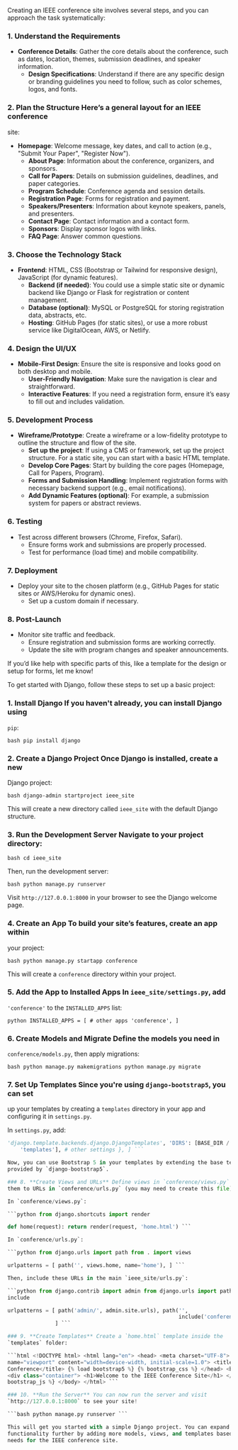 Creating an IEEE conference site involves several steps, and you can approach
the task systematically:

### 1. **Understand the Requirements**
- **Conference Details**: Gather the core details about the conference, such as
dates, location, themes, submission deadlines, and speaker information.
   - **Design Specifications**: Understand if there are any specific design or
   branding guidelines you need to follow, such as color schemes, logos, and
   fonts.

### 2. **Plan the Structure** Here’s a general layout for an IEEE conference
site:
- **Homepage**: Welcome message, key dates, and call to action (e.g., "Submit
Your Paper", "Register Now").
   - **About Page**: Information about the conference, organizers, and
   sponsors.
   - **Call for Papers**: Details on submission guidelines, deadlines, and
   paper categories.
   - **Program Schedule**: Conference agenda and session details.
   - **Registration Page**: Forms for registration and payment.
   - **Speakers/Presenters**: Information about keynote speakers, panels, and
   presenters.
   - **Contact Page**: Contact information and a contact form.
   - **Sponsors**: Display sponsor logos with links.
   - **FAQ Page**: Answer common questions.

### 3. **Choose the Technology Stack**
- **Frontend**: HTML, CSS (Bootstrap or Tailwind for responsive design),
JavaScript (for dynamic features).
   - **Backend (if needed)**: You could use a simple static site or dynamic
   backend like Django or Flask for registration or content management.
   - **Database (optional)**: MySQL or PostgreSQL for storing registration
   data, abstracts, etc.
   - **Hosting**: GitHub Pages (for static sites), or use a more robust service
   like DigitalOcean, AWS, or Netlify.

### 4. **Design the UI/UX**
- **Mobile-First Design**: Ensure the site is responsive and looks good on both
desktop and mobile.
   - **User-Friendly Navigation**: Make sure the navigation is clear and
   straightforward.
   - **Interactive Features**: If you need a registration form, ensure it’s
   easy to fill out and includes validation.

### 5. **Development Process**
- **Wireframe/Prototype**: Create a wireframe or a low-fidelity prototype to
outline the structure and flow of the site.
   - **Set up the project**: If using a CMS or framework, set up the project
   structure. For a static site, you can start with a basic HTML template.
   - **Develop Core Pages**: Start by building the core pages (Homepage, Call
   for Papers, Program).
   - **Forms and Submission Handling**: Implement registration forms with
   necessary backend support (e.g., email notifications).
   - **Add Dynamic Features (optional)**: For example, a submission system for
   papers or abstract reviews.

### 6. **Testing**
- Test across different browsers (Chrome, Firefox, Safari).
   - Ensure forms work and submissions are properly processed.
   - Test for performance (load time) and mobile compatibility.

### 7. **Deployment**
- Deploy your site to the chosen platform (e.g., GitHub Pages for static sites
or AWS/Heroku for dynamic ones).
   - Set up a custom domain if necessary.

### 8. **Post-Launch**
- Monitor site traffic and feedback.
   - Ensure registration and submission forms are working correctly.
   - Update the site with program changes and speaker announcements.

If you’d like help with specific parts of this, like a template for the design
or setup for forms, let me know!

To get started with Django, follow these steps to set up a basic project:



### 1. **Install Django** If you haven't already, you can install Django using
`pip`:

```bash pip install django ```

### 2. **Create a Django Project** Once Django is installed, create a new
Django project:

```bash django-admin startproject ieee_site ```

This will create a new directory called `ieee_site` with the default Django
structure.

### 3. **Run the Development Server** Navigate to your project directory:

```bash cd ieee_site ```

Then, run the development server:

```bash python manage.py runserver ```

Visit `http://127.0.0.1:8000` in your browser to see the Django welcome page.

### 4. **Create an App** To build your site’s features, create an app within
your project:

```bash python manage.py startapp conference ```

This will create a `conference` directory within your project.

### 5. **Add the App to Installed Apps** In `ieee_site/settings.py`, add
`'conference'` to the `INSTALLED_APPS` list:

```python INSTALLED_APPS = [ # other apps 'conference', ] ```

### 6. **Create Models and Migrate** Define the models you need in
`conference/models.py`, then apply migrations:

```bash python manage.py makemigrations python manage.py migrate ```

### 7. **Set Up Templates** Since you're using `django-bootstrap5`, you can set
up your templates by creating a `templates` directory in your app and
configuring it in `settings.py`.

In `settings.py`, add:

```python TEMPLATES = [ { 'BACKEND':
'django.template.backends.django.DjangoTemplates', 'DIRS': [BASE_DIR /
    'templates'], # other settings }, ] ```

Now, you can use Bootstrap 5 in your templates by extending the base template
provided by `django-bootstrap5`.

### 8. **Create Views and URLs** Define views in `conference/views.py` and map
them to URLs in `conference/urls.py` (you may need to create this file).

In `conference/views.py`:

```python from django.shortcuts import render

def home(request): return render(request, 'home.html') ```

In `conference/urls.py`:

```python from django.urls import path from . import views

urlpatterns = [ path('', views.home, name='home'), ] ```

Then, include these URLs in the main `ieee_site/urls.py`:

```python from django.contrib import admin from django.urls import path,
include

urlpatterns = [ path('admin/', admin.site.urls), path('',
                                                      include('conference.urls')),
               ] ```

### 9. **Create Templates** Create a `home.html` template inside the
`templates` folder:

```html <!DOCTYPE html> <html lang="en"> <head> <meta charset="UTF-8"> <meta
name="viewport" content="width=device-width, initial-scale=1.0"> <title>IEEE
Conference</title> {% load bootstrap5 %} {% bootstrap_css %} </head> <body>
<div class="container"> <h1>Welcome to the IEEE Conference Site</h1> </div> {%
bootstrap_js %} </body> </html> ```

### 10. **Run the Server** You can now run the server and visit
`http://127.0.0.1:8000` to see your site!

```bash python manage.py runserver ```

This will get you started with a simple Django project. You can expand the
functionality further by adding more models, views, and templates based on your
needs for the IEEE conference site.
